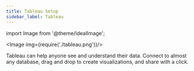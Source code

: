 ```yaml
---
title: Tableau Setup
sidebar_label: Tableau
---
```




import Image from '@theme/IdealImage';


<Image img={require('./tableau.png')}/>



Tableau can help anyone see and understand their data. Connect to almost any database, drag and drop to create visualizations, and share with a click.